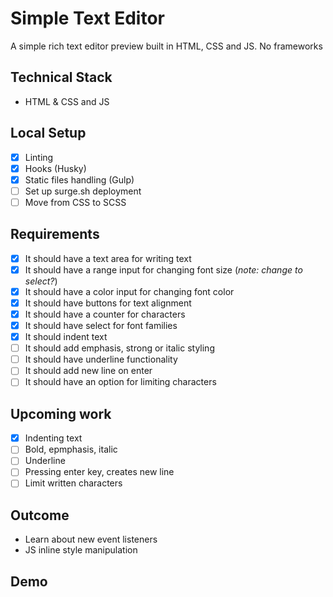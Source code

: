 # Simple Text Editor

A simple rich text editor preview built in HTML, CSS and JS. No frameworks

## Technical Stack

* HTML & CSS and JS

## Local Setup

* [x] Linting
* [x] Hooks (Husky)
* [x] Static files handling (Gulp)
* [ ] Set up surge.sh deployment
* [ ] Move from CSS to SCSS

## Requirements

* [x] It should have a text area for writing text
* [x] It should have a range input for changing font size (*note: change to select?*)
* [x] It should have a color input for changing font color
* [x] It should have buttons for text alignment
* [x] It should have a counter for characters
* [x] It should have select for font families
* [x] It should indent text
* [ ] It should add emphasis, strong or italic styling
* [ ] It should have underline functionality
* [ ] It should add new line on enter
* [ ] It should have an option for limiting characters

## Upcoming work
* [x] Indenting text
* [ ] Bold, epmphasis, italic
* [ ] Underline
* [ ] Pressing enter key, creates new line
* [ ] Limit written characters

## Outcome

* Learn about new event listeners
* JS inline style manipulation

## Demo

